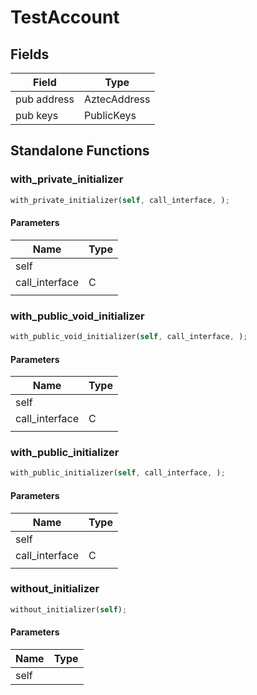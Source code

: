 # TestAccount

## Fields
| Field | Type |
| --- | --- |
| pub address | AztecAddress |
| pub keys | PublicKeys |

## Standalone Functions

### with_private_initializer

```rust
with_private_initializer(self, call_interface, );
```

#### Parameters
| Name | Type |
| --- | --- |
| self |  |
| call_interface | C |
|  |  |

### with_public_void_initializer

```rust
with_public_void_initializer(self, call_interface, );
```

#### Parameters
| Name | Type |
| --- | --- |
| self |  |
| call_interface | C |
|  |  |

### with_public_initializer

```rust
with_public_initializer(self, call_interface, );
```

#### Parameters
| Name | Type |
| --- | --- |
| self |  |
| call_interface | C |
|  |  |

### without_initializer

```rust
without_initializer(self);
```

#### Parameters
| Name | Type |
| --- | --- |
| self |  |

